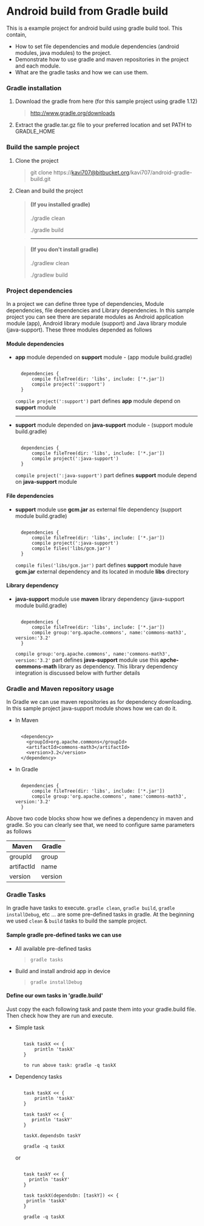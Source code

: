 # Android build from Gradle build
This is a example project for android build using gradle build tool. 
This contain,
 
 * How to set file dependencies and module dependencies (android modules, java modules) to the project. 
 * Demonstrate how to use gradle and maven repositories in the project and each module. 
 * What are the gradle tasks and how we can use them.

### Gradle installation

 1. Download the gradle from here (for this sample project using gradle 1.12)

     > http://www.gradle.org/downloads

 2. Extract the gradle.tar.gz file to your preferred location and set PATH to GRADLE_HOME 

### Build the sample project

 1. Clone the project
  
     > git clone https://kavi707@bitbucket.org/kavi707/android-gradle-build.git

 2. Clean and build the project

     > #### (If you installed gradle)
     > 
     > ./gradle clean
     >
     > ./gradle build

     > ---

     > #### (If you don't install gradle)
     > 
     > ./gradlew clean
     >
     > ./gradlew build

### Project dependencies 
 In a project we can define three type of dependencies, Module dependencies, file dependencies and Library dependencies. In this sample project you can see
there are separate modules as Android application module (app), Android library module (support) and Java library module (java-support). 
These three modules depended as follows

#### Module dependencies

 * **app** module depended on **support** module - (app module build.gradle)
      
      ```

        dependencies {
            compile fileTree(dir: 'libs', include: ['*.jar'])
            compile project(':support')
        }
      ```  
       
    `compile project(':support')` part defines **app** module depend on **support** module   
    
     --- 
 
 * **support** module depended on **java-support** module - (support module build.gradle)

      ```

        dependencies {
            compile fileTree(dir: 'libs', include: ['*.jar'])
            compile project(':java-support')
        }
      ``` 

    `compile project(':java-support')` part defines **support** module depend on **java-support** module 

#### File dependencies

 * **support** module use **gcm.jar** as external file dependency (support module build.gradle)
       
      ```

        dependencies {
            compile fileTree(dir: 'libs', include: ['*.jar'])
            compile project(':java-support')
            compile files('libs/gcm.jar')
        }
      ```

    `compile files('libs/gcm.jar')` part defines **support** module have **gcm.jar** external dependency and its located in module **libs** directory
   
#### Library dependency

 * **java-support** module use **maven** library dependency (java-support module build.gradle)

      ```

        dependencies {
            compile fileTree(dir: 'libs', include: ['*.jar'])
            compile group:'org.apache.commons', name:'commons-math3', version:'3.2'
        }
      ```

    `compile group:'org.apache.commons', name:'commons-math3', version:'3.2'` part defines **java-support** module use this **apche-commons-math** library as dependency. This library dependency integration is discussed below with further details
   
### Gradle and Maven repository usage

In Gradle we can use maven repositories as for dependency downloading. In this sample project java-support module shows how we can do it.

 * In Maven

      ```

        <dependency>
	      <groupId>org.apache.commons</groupId>
	      <artifactId>commons-math3</artifactId>
	      <version>3.2</version>
        </dependency>

      ```
 
 * In Gradle

      ```

        dependencies {
            compile fileTree(dir: 'libs', include: ['*.jar'])
            compile group:'org.apache.commons', name:'commons-math3', version:'3.2'
        }

      ```

Above two code blocks show how we defines a dependency in maven and gradle. So you can clearly see that, we need to configure same parameters as follows

Maven       | Gradle
----------- | -----------
groupId     | group
artifactId  | name
version     | version

### Gradle Tasks

In gradle have tasks to execute. `gradle clean`, `gradle build`, `gradle installDebug`, etc ... are some pre-defined tasks in gradle. At the beginning we used `clean` & `build` tasks to build the sample project.

#### Sample gradle pre-defined tasks we can use

 * All available pre-defined tasks

    > `gradle tasks`

 * Build and install android app in device

    > `gradle installDebug`

#### Define our own tasks in 'gradle.build'

Just copy the each following task and paste them into your gradle.build file. Then check how they are run and execute.

 * Simple task

     ```

        task taskX << {
            println 'taskX'
        }

        to run above task: gradle -q taskX
     ```

 * Dependency tasks

     ```

        task taskX << {
            println 'taskX'
        }

        task taskY << {
           println 'taskY'
        }

        taskX.dependsOn taskY

        gradle -q taskX
     ```

     or

     ```

        task taskY << {
          println 'taskY'
        }

        task taskX(dependsOn: [taskY]) << {
         println 'taskX'
        }

        gradle -q taskX

     ```